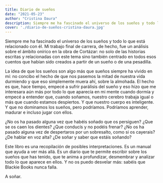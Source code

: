 ```yaml
---
title: Diario de sueños
date: "2021-05-23"
author: "Cristina Daura"
description: Siempre me ha fascinado el universo de los sueños y todo lo que está relacionado con él. Mi trabajo final de carrera, de hecho, fue un análisis sobre el ámbito onírico en la obra de Cortázar, no solo de las historias escritas y relacionadas con este tema sino también centrado en todos esos cuentos que habían sido creados a partir de un sueño o de una pesadilla.
cover: './diario-de-sueños-cristina-daura.jpg'
---
```


Siempre me ha fascinado el universo de los sueños y todo lo que está relacionado con él. Mi trabajo final de carrera, de hecho, fue un análisis sobre el ámbito onírico en la obra de Cortázar: no solo de las historias escritas y relacionadas con este tema sino también centrado en todos esos cuentos que habían sido creados a partir de un sueño o de una pesadilla.

La idea de que los sueños son algo más que sueños siempre ha vivido en mí: no concibo el hecho de que nos pasemos la mitad de nuestra vida durmiendo y que eso simplemente muera ahí, sobre la almohada.
El hecho es que, hace tiempo, empecé a sufrir parálisis del sueño y eso hizo que me interesara aún más por todo lo que aparecía en mi mente cuando dormía y empecé a entender que, cuando soñamos, nuestro cerebro trabaja igual o más que cuando estamos despiertos. Y que nuestro cuerpo es inteligente. Y que no dominamos los sueños, pero podríamos. Podríamos aprender, madurar e incluso jugar con ellos.

¿No os ha pasado alguna vez que habéis soñado que os persiguen? ¿Que se os caen los dientes? ¿Que conducís y no podéis frenar? ¿No os ha pasado alguna vez de despertaros por un sobresalto, como si os cayerais? ¿De hablar en voz alta? ¿De soñar y saber que estáis soñando?

Este libro es una recopilación de posibles interpretaciones. Es un manual que ayuda a ver más allá. Es un diario que te permite escribir sobre los sueños que has tenido, que te anima a profundizar, desmembrar y analizar todo lo que aparece en ellos.
Y no os puedo desvelar más: sabéis que Blackie Books nunca falla.

A soñar.
